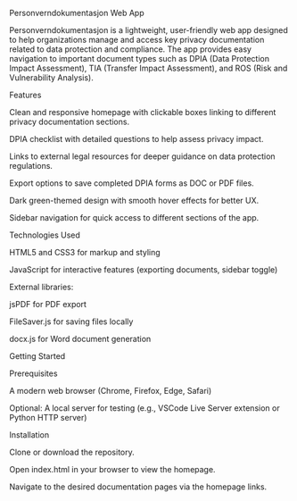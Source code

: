 Personverndokumentasjon Web App

Personverndokumentasjon is a lightweight, user-friendly web app designed to help organizations manage and access key privacy documentation related to data protection and compliance. The app provides easy navigation to important document types such as DPIA (Data Protection Impact Assessment), TIA (Transfer Impact Assessment), and ROS (Risk and Vulnerability Analysis).

Features

Clean and responsive homepage with clickable boxes linking to different privacy documentation sections.

DPIA checklist with detailed questions to help assess privacy impact.

Links to external legal resources for deeper guidance on data protection regulations.

Export options to save completed DPIA forms as DOC or PDF files.

Dark green-themed design with smooth hover effects for better UX.

Sidebar navigation for quick access to different sections of the app.

Technologies Used

HTML5 and CSS3 for markup and styling

JavaScript for interactive features (exporting documents, sidebar toggle)

External libraries:

jsPDF for PDF export

FileSaver.js for saving files locally

docx.js for Word document generation

Getting Started

Prerequisites

A modern web browser (Chrome, Firefox, Edge, Safari)

Optional: A local server for testing (e.g., VSCode Live Server extension or Python HTTP server)

Installation

Clone or download the repository.

Open index.html in your browser to view the homepage.

Navigate to the desired documentation pages via the homepage links.
